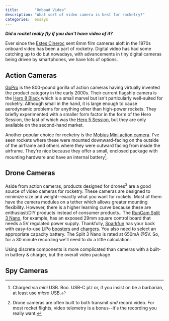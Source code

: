 ```yaml
---
title:       "Onboad Video"
description: "What sort of video camera is best for rocketry?"
categories:  essays
---
```


**_Did a rocket really fly if you don't have video of it?_**

Ever since the [Estes Cineroc][1] sent 8mm film cameras aloft in the 1970s onboard video has been a part of rocketry.
Digital video has had some catching up to do but nowadays, with advancements in tiny digital cameras being driven by smartphones, we have lots of options.

## Action Cameras

[GoPro][2] is the 800-pound gorilla of action cameras having virtually invented the product category in the early 2000s.
Their current flagship camera is the [Hero 8 Black][3] which is a small marvel but isn't particularly well-suited for rocketry.
Although small in the hand, it is large enough to cause aerodynamic problems for anything other than high-power rockets.
They briefly experimented with a smaller form factor in the form of the Hero Session, the last of which was the [Hero 5 Session][4], but they are only available on the second-hand market.

Another popular choice for rocketry is the [Mobius Mini action camera][5].
I've seen rockets where these were mounted downward-facing on the outside of the airframe and others where they were outward facing from inside the airframe.
They're nice because they offer a small, enclosed package with mounting hardware and have an internal battery[^1].

## Drone Cameras

Aside from action cameras, products designed for drones[^2] are a good source of video cameras for rocketry.
These cameras are designed to minimize size and weight--exactly what you want for rockets.
Most of them have the camera modules on a tether which allows greater mounting flexibility.
However, there is a higher learning curve because these are enthusiast/DIY products instead of consumer products..
The [RunCam Split 3 Nano][6], for example, has an exposed 29mm square control board that needs a 5V regulated power supply.
Thankfully, [Sparkfun][7] has your back with easy-to-use LiPo [boosters][8] and [chargers][9].
You also need to select an appropriate capacity battery.
The Split 3 Nano is rated at 650mA @5V.
So, for a 30 minute recording we'll need to do a little calculation:

Using discrete components is more complicated than cameras with a built-in battery & charger, but the overall video package

## Spy Cameras

[^1]: Charged via _mini_ USB. Boo. USB-C plz or, if you insist on be a barbarian, at least use _micro_ USB.
[^2]: Drone cameras are often built to both transmit _and_ record video. For most rocket flights, video telemetry is a bonus--it's the recording you really want.

[1]: http://www.rcgrabbag.com/estes-cineroc-1970/
[2]: https://gopro.com/
[3]: https://gopro.com/en/us/shop/cameras/hero8-black/CHDHX-801-master.html/#hero8black
[4]: https://gopro.com/en/us/out-of-the-box-experience/hero-5-session
[5]: https://www.mobius-actioncam.com/store/products/mobius-mini-standard-video-camera-package/
[6]: https://www.getfpv.com/runcam-split-3-nano-fpv-hd-camera.html
[7]: https://www.sparkfun.com/
[8]: https://www.sparkfun.com/products/10255
[9]: https://www.sparkfun.com/products/15217
